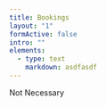 ```yaml
---
title: Bookings
layout: "1"
formActive: false
intro: ""
elements:
  - type: text
    markdown: asdfasdf
---
```

Not Necessary

